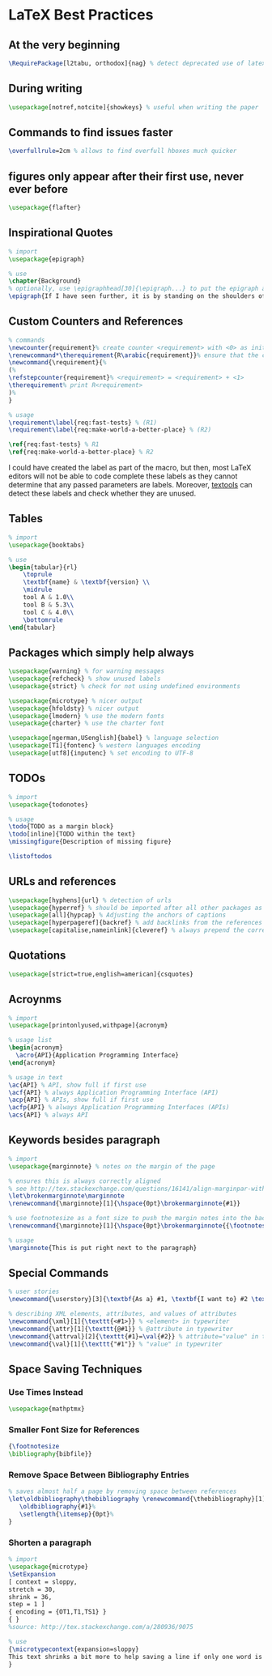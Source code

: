 # LaTeX Best Practices

## At the very beginning

```latex
\RequirePackage[l2tabu, orthodox]{nag} % detect deprecated use of latex packages and commands
```

## During writing

```latex
\usepackage[notref,notcite]{showkeys} % useful when writing the paper
```
## Commands to find issues faster

```latex
\overfullrule=2cm % allows to find overfull hboxes much quicker
```

## figures only appear after their first use, never ever before   

```latex
\usepackage{flafter} 
```

## Inspirational Quotes

```latex
% import
\usepackage{epigraph}

% use
\chapter{Background}
% optionally, use \epigraphhead[30]{\epigraph...} to put the epigraph above the chapter name
\epigraph{If I have seen further, it is by standing on the shoulders of giants.}{\emph{Isaac Newton}}
```

## Custom Counters and References

```latex
% commands
\newcounter{requirement}% create counter <requirement> with <0> as initial value
\renewcommand*\therequirement{R\arabic{requirement}}% ensure that the counter is always printed as R<requirement>
\newcommand{\requirement}{%
(%
\refstepcounter{requirement}% <requirement> = <requirement> + <1>
\therequirement% print R<requirement>
)%
}

% usage
\requirement\label{req:fast-tests} % (R1)
\requirement\label{req:make-world-a-better-place} % (R2)

\ref{req:fast-tests} % R1
\ref{req:make-world-a-better-place} % R2
```

I could have created the label as part of the macro, but then, most LaTeX editors will not be able to code complete these labels as they cannot determine that any passed parameters are labels. Moreover, [textools](https://github.com/simonharrer/textools) can detect these labels and check whether they are unused.

## Tables

```latex
% import
\usepackage{booktabs}

% use
\begin{tabular}{rl}
	\toprule
	\textbf{name} & \textbf{version} \\ 
	\midrule
	tool A & 1.0\\
	tool B & 5.3\\
	tool C & 4.0\\
	\bottomrule
\end{tabular}
```

## Packages which simply help always

```latex
\usepackage{warning} % for warning messages
\usepackage{refcheck} % show unused labels
\usepackage{strict} % check for not using undefined environments

\usepackage{microtype} % nicer output
\usepackage{hfoldsty} % nicer output
\usepackage{lmodern} % use the modern fonts
\usepackage{charter} % use the charter font

\usepackage[ngerman,USenglish]{babel} % language selection
\usepackage[T1]{fontenc} % western languages encoding
\usepackage[utf8]{inputenc} % set encoding to UTF-8
```

## TODOs

```latex
% import
\usepackage{todonotes}

% usage
\todo{TODO as a margin block}
\todo[inline]{TODO within the text}
\missingfigure{Description of missing figure}

\listoftodos
```

## URLs and references

```latex
\usepackage[hyphens]{url} % detection of urls
\usepackage{hyperref} % should be imported after all other packages as it changes a lot
\usepackage[all]{hypcap} % Adjusting the anchors of captions
\usepackage[hyperpageref]{backref} % add backlinks from the references to the cited pages
\usepackage[capitalise,nameinlink]{cleveref} % always prepend the correct type before each reference
```

## Quotations

```latex
\usepackage[strict=true,english=american]{csquotes}
```

## Acroynms

```latex
% import
\usepackage[printonlyused,withpage]{acronym}

% usage list
\begin{acronym}
  \acro{API}{Application Programming Interface}
\end{acronym}

% usage in text
\ac{API} % API, show full if first use
\acf{API} % always Application Programming Interface (API)
\acp{API} % APIs, show full if first use
\acfp{API} % always Application Programming Interfaces (APIs)
\acs{API} % always API
```
## Keywords besides paragraph

```latex
% import
\usepackage{marginnote} % notes on the margin of the page

% ensures this is always correctly aligned
% see http://tex.stackexchange.com/questions/16141/align-marginpar-with-beginning-of-paragraph
\let\brokenmarginnote\marginnote
\renewcommand{\marginnote}[1]{\hspace{0pt}\brokenmarginnote{#1}}

% use footnotesize as a font size to push the margin notes into the background
\renewcommand{\marginnote}[1]{\hspace{0pt}\brokenmarginnote{{\footnotesize #1}}}

% usage
\marginnote{This is put right next to the paragraph}
```

## Special Commands

```latex
% user stories
\newcommand{\userstory}[3]{\textbf{As a} #1, \textbf{I want to} #2 \textbf{so that I can} #3.}

% describing XML elements, attributes, and values of attributes
\newcommand{\xml}[1]{\texttt{<#1>}} % <element> in typewriter
\newcommand{\attr}[1]{\texttt{@#1}} % @attribute in typewriter
\newcommand{\attrval}[2]{\texttt{#1}=\val{#2}} % attribute="value" in typewriter (only equals sign is normal)
\newcommand{\val}[1]{\texttt{"#1"}} % "value" in typewriter
```



## Space Saving Techniques

### Use Times Instead

```tex
\usepackage{mathptmx}
```

### Smaller Font Size for References

```tex
{\footnotesize
\bibliography{bibfile}}
```

### Remove Space Between Bibliography Entries

```tex
% saves almost half a page by removing space between references
\let\oldbibliography\thebibliography \renewcommand{\thebibliography}[1]{%
   \oldbibliography{#1}%
   \setlength{\itemsep}{0pt}%
}
```

### Shorten a paragraph

```tex
% import
\usepackage{microtype}
\SetExpansion
[ context = sloppy,
stretch = 30,
shrink = 36,
step = 1 ]
{ encoding = {OT1,T1,TS1} }
{ }
%source: http://tex.stackexchange.com/a/280936/9075

% use
{\microtypecontext{expansion=sloppy}
This text shrinks a bit more to help saving a line if only one word is put in the last line of the paragraph.
}

```
